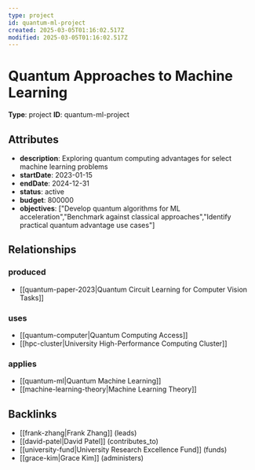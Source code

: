 ```yaml
---
type: project
id: quantum-ml-project
created: 2025-03-05T01:16:02.517Z
modified: 2025-03-05T01:16:02.517Z
---
```


# Quantum Approaches to Machine Learning

**Type**: project
**ID**: quantum-ml-project

## Attributes

- **description**: Exploring quantum computing advantages for select machine learning problems
- **startDate**: 2023-01-15
- **endDate**: 2024-12-31
- **status**: active
- **budget**: 800000
- **objectives**: ["Develop quantum algorithms for ML acceleration","Benchmark against classical approaches","Identify practical quantum advantage use cases"]

## Relationships

### produced

- [[quantum-paper-2023|Quantum Circuit Learning for Computer Vision Tasks]]

### uses

- [[quantum-computer|Quantum Computing Access]]
- [[hpc-cluster|University High-Performance Computing Cluster]]

### applies

- [[quantum-ml|Quantum Machine Learning]]
- [[machine-learning-theory|Machine Learning Theory]]

## Backlinks

- [[frank-zhang|Frank Zhang]] (leads)
- [[david-patel|David Patel]] (contributes_to)
- [[university-fund|University Research Excellence Fund]] (funds)
- [[grace-kim|Grace Kim]] (administers)

